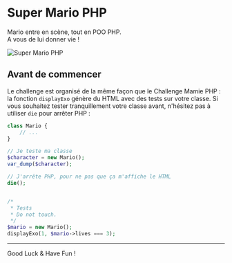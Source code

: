 # Super Mario PHP

Mario entre en scène, tout en POO PHP.  
A vous de lui donner vie !

![Super Mario PHP](https://media.giphy.com/media/l1IY5CmYbirEsXWPm/giphy.gif)


## Avant de commencer

Le challenge est organisé de la même façon que le Challenge Mamie PHP : la fonction `displayExo` génère du HTML avec des tests sur votre classe. Si vous souhaitez tester tranquillement votre classe avant, n'hésitez pas à utiliser `die` pour arrêter PHP :

```php
class Mario {
    // ...
}

// Je teste ma classe
$character = new Mario();
var_dump($character);

// J'arrête PHP, pour ne pas que ça m'affiche le HTML
die();


/*
 * Tests
 * Do not touch.
 */
$mario = new Mario();
displayExo(1, $mario->lives === 3);
```

---

Good Luck & Have Fun !
